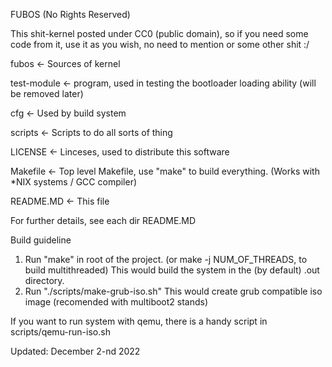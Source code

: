 FUBOS (No Rights Reserved)

This shit-kernel posted under CC0 (public domain), so if you need some code from it,
use it as you wish, no need to mention or some other shit :/

 fubos	<- Sources of kernel

 test-module <- program, used in testing the bootloader loading ability (will be removed later)

 cfg	 <- Used by build system

 scripts  <- Scripts to do all sorts of thing
 
 LICENSE  <- Linceses, used to distribute this software

 Makefile <- Top level Makefile, use "make" to build everything.
 		(Works with *NIX systems / GCC compiler)
 
 README.MD <- This file
	
For further details, see each dir README.MD

Build guideline
 1. Run "make" in root of the project. (or make -j NUM_OF_THREADS, to build multithreaded)
        This would build the system in the (by default) .out directory.
 2. Run "./scripts/make-grub-iso.sh"
 	This would create grub compatible iso image (recomended with multiboot2 stands)
 
 If you want to run system with qemu, there is a handy script in scripts/qemu-run-iso.sh

Updated:
December 2-nd 2022
